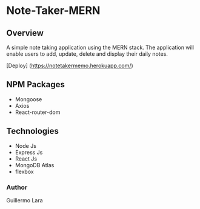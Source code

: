 # Note-Taker-MERN
## Overview
A simple note taking application using the MERN stack. The application will enable users to add, update, delete and display their daily notes.

[Deploy] (https://notetakermemo.herokuapp.com/)


## NPM Packages
* Mongoose
* Axios
* React-router-dom

## Technologies
* Node Js
* Express Js
* React Js
* MongoDB Atlas
* flexbox

### Author
Guillermo Lara
